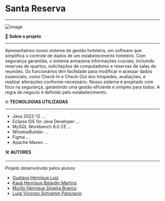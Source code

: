 # Santa Reserva
__________________________________________________________________________________________________________________
![image](https://github.com/user-attachments/assets/13e1aff0-6ed7-43a2-a775-3202e8b63504)

:hugs: **Sobre o projeto**
__________________________________________________________________________________________________________________

Apresentamos nosso sistema de gestão hoteleira, um software que simplifica o controle de dados de um estabelecimento hoteleiro. Com segurança garantida, o sistema armazena informações cruciais, incluindo reservas de quartos, solicitações de computadores e reservas de salas de reuniões. Os funcionários têm facilidade para modificar e acessar dados essenciais, como Check-In e Check-Out dos hóspedes, avaliações, e realizar alterações conforme necessário. Nosso sistema é projetado com foco na segurança, garantindo uma gestão eficiente e simples para todos. A regra de negocio é definido pelo estabelecimento.


🌐 **TECNOLOGIAS UTILIZADAS**
___________________________________________________________________________________________________________________

- Java 2022-12 ...
- Eclipse IDE for Java Developer ...
- MySQL Workbench 8.0 CE ...
- WindowBuilder ...
- Figma ...
- Apache Maven ...


🛠️ **AUTORES**
___________________________________________________________________________________________________________________

Projeto desenvolvido pelos alunos: 
- [Gustavo Henrique Luiz](https://github.com/GustavoHLZ)
- [Kauã Henrique Balardin Martins](https://github.com/KauaHBMartins)
- [Murilo Henrique Silveira Branco](https://github.com/MuriloH13)
- [Luigi Vicenzo Schramm Pancracio](https://github.com/LuigiPancracio)
